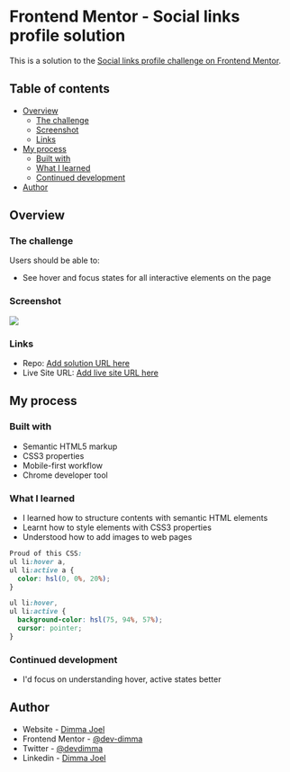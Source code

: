 # Frontend Mentor - Social links profile solution

This is a solution to the [Social links profile challenge on Frontend Mentor](https://www.frontendmentor.io/challenges/social-links-profile-UG32l9m6dQ).

## Table of contents

- [Overview](#overview)
  - [The challenge](#the-challenge)
  - [Screenshot](#screenshot)
  - [Links](#links)
- [My process](#my-process)
  - [Built with](#built-with)
  - [What I learned](#what-i-learned)
  - [Continued development](#continued-development)
- [Author](#author)

## Overview

### The challenge

Users should be able to:

- See hover and focus states for all interactive elements on the page

### Screenshot

![](/assets/images/social-links-finished-project-mobile.jpeg)

### Links

- Repo: [Add solution URL here](https://github.com/dev-dimma/frontend-mentor-challenges/tree/main/social-links-profile-main/social-links-profile-main)
- Live Site URL: [Add live site URL here](https://frontend-mentor-challenges-social-links-profile.vercel.app/)

## My process

### Built with

- Semantic HTML5 markup
- CSS3 properties
- Mobile-first workflow
- Chrome developer tool

### What I learned

- I learned how to structure contents with semantic HTML elements
- Learnt how to style elements with CSS3 properties
- Understood how to add images to web pages

```css
Proud of this CSS:
ul li:hover a,
ul li:active a {
  color: hsl(0, 0%, 20%);
}

ul li:hover,
ul li:active {
  background-color: hsl(75, 94%, 57%);
  cursor: pointer;
}
```

### Continued development

- I'd focus on understanding hover, active states better

## Author

- Website - [Dimma Joel](devdimma.netlify.app)
- Frontend Mentor - [@dev-dimma](https://www.frontendmentor.io/profile/dev-dimma)
- Twitter - [@devdimma](https://www.twitter.com/yourusername)
- Linkedin - [Dimma Joel](https://www.linkedin.com/in/dimma-joel-technology-front-end-developer-technical-writer/)
